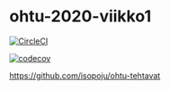 # ohtu-2020-viikko1

[![CircleCI](https://circleci.com/gh/isopoju/ohtu-2020-viikko1.svg?style=svg)](https://circleci.com/gh/isopoju/ohtu-2020-viikko1)

[![codecov](https://codecov.io/gh/isopoju/ohtu-2020-viikko1/branch/master/graph/badge.svg)](https://codecov.io/gh/isopoju/ohtu-2020-viikko1)

https://github.com/isopoju/ohtu-tehtavat
